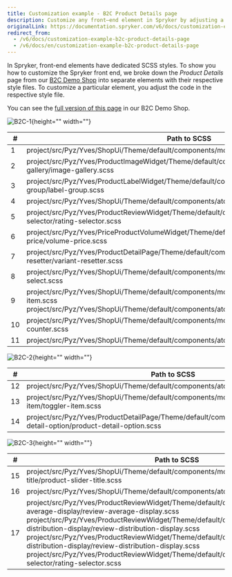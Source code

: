 ```yaml
---
title: Сustomization example - B2C Product Details page
description: Customize any front–end element in Spryker by adjusting a respective SCSS file.
originalLink: https://documentation.spryker.com/v6/docs/сustomization-example-b2c-product-details-page
redirect_from:
  - /v6/docs/сustomization-example-b2c-product-details-page
  - /v6/docs/en/сustomization-example-b2c-product-details-page
---
```


In Spryker, front-end elements have dedicated SCSS styles. To show you how to customize the Spryker front end, we broke down the *Product Details* page from our [B2C Demo Shop](https://documentation.spryker.com/docs/b2c-suite#b2c-demo-shop) into separate elements with their respective style files. To customize a particular element, you adjust the code in the respective style file. 

You can see the [full version of this page](https://www.de.b2c.demo-spryker.com/en/acer-aspire-s7-134) in our B2C Demo Shop.

![B2C-1](https://spryker.s3.eu-central-1.amazonaws.com/docs/Developer+Guide/Development+Guide/Front-End/Yves/Atomic+Frontend/%D0%A1ustomization+example+-+B2C+Product+Details+page/b2c-1.png){height="" width=""}



| # | Path to SCSS |
| --- | --- |
| 1 | project/src/Pyz/Yves/ShopUi/Theme/default/components/molecules/breadcrumb/breadcrumb.scss |
| 2 | project/src/Pyz/Yves/ProductImageWidget/Theme/default/components/molecules/image-gallery/image-gallery.scss |
| 3 | project/src/Pyz/Yves/ProductLabelWidget/Theme/default/components/molecules/label-group/label-group.scss |
| 4 | project/src/Pyz/Yves/ShopUi/Theme/default/components/atoms/title/title.scss |
| 5 | project/src/Pyz/Yves/ProductReviewWidget/Theme/default/components/molecules/rating-selector/rating-selector.scss |
| 6 | project/src/Pyz/Yves/PriceProductVolumeWidget/Theme/default/components/molecules/volume-price/volume-price.scss |
| 7 | project/src/Pyz/Yves/ProductDetailPage/Theme/default/components/molecules/variant-resetter/variant-resetter.scss |
| 8 | project/src/Pyz/Yves/ShopUi/Theme/default/components/molecules/custom-select/custom-select.scss |
| 9 | project/src/Pyz/Yves/ShopUi/Theme/default/components/molecules/toggler-item/toggler-item.scss </br> project/src/Pyz/Yves/ShopUi/Theme/default/components/atoms/title/title.scss|
| 10 | project/src/Pyz/Yves/ShopUi/Theme/default/components/molecules/quantity-counter/quantity-counter.scss |
| 11 | project/src/Pyz/Yves/ShopUi/Theme/default/components/atoms/button/button.scss |


![B2C-2](https://spryker.s3.eu-central-1.amazonaws.com/docs/Developer+Guide/Development+Guide/Front-End/Yves/Atomic+Frontend/%D0%A1ustomization+example+-+B2C+Product+Details+page/b2c-2.png){height="" width=""}


| # | Path to SCSS |
| --- | --- |
| 12 | project/src/Pyz/Yves/ShopUi/Theme/default/components/atoms/title/title.scss |
| 13 | project/src/Pyz/Yves/ShopUi/Theme/default/components/molecules/toggler-item/toggler-item.scss |
| 14 | project/src/Pyz/Yves/ProductDetailPage/Theme/default/components/molecules/product-detail-option/product-detail-option.scss |

![B2C-3](https://spryker.s3.eu-central-1.amazonaws.com/docs/Developer+Guide/Development+Guide/Front-End/Yves/Atomic+Frontend/%D0%A1ustomization+example+-+B2C+Product+Details+page/b2c-3.png){height="" width=""}


| # | Path to SCSS |
| --- | --- |
| 15 | project/src/Pyz/Yves/ShopUi/Theme/default/components/molecules/product-slider-title/product-slider-title.scss |
| 16 | project/src/Pyz/Yves/ShopUi/Theme/default/components/atoms/title/title.scss |
| 17 | project/src/Pyz/Yves/ProductReviewWidget/Theme/default/components/molecules/review-average-display/review-average-display.scss </br> project/src/Pyz/Yves/ProductReviewWidget/Theme/default/components/molecules/review-distribution-display/review-distribution-display.scss </br> project/src/Pyz/Yves/ProductReviewWidget/Theme/default/components/molecules/review-distribution-display/review-distribution-display.scss </br> project/src/Pyz/Yves/ProductReviewWidget/Theme/default/components/molecules/rating-selector/rating-selector.scss |









